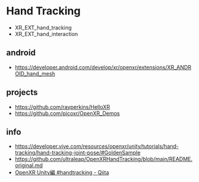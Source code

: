 # Hand Tracking

- XR_EXT_hand_tracking
- XR_EXT_hand_interaction

## android

- https://developer.android.com/develop/xr/openxr/extensions/XR_ANDROID_hand_mesh

## projects

- https://github.com/rayperkins/HelloXR
- https://github.com/picoxr/OpenXR_Demos

## info

- https://developer.vive.com/resources/openxr/unity/tutorials/hand-tracking/hand-tracking-joint-pose/#GoldenSample
- https://github.com/ultraleap/OpenXRHandTracking/blob/main/README.original.md
- [OpenXR Unity編 #handtracking - Qiita](https://qiita.com/ousttrue/items/477f381211771725ef5c)
